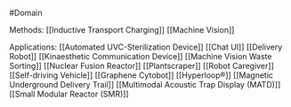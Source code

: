 #Domain 

Methods:
[[Inductive Transport Charging]]
[[Machine Vision]]



Applications:
[[Automated UVC-Sterilization Device]]
[[Chat UI]]
[[Delivery Robot]]
[[Kinaesthetic Communication Device]]
[[Machine Vision Waste Sorting]]
[[Nuclear Fusion Reactor]]
[[Plantscraper]]
[[Robot Caregiver]]
[[Self-driving Vehicle]]
[[Graphene Cytobot]]
[[Hyperloop®]]
[[Magnetic Underground Delivery Trail]]
[[Multimodal Acoustic Trap Display (MATD)]]
[[Small Modular Reactor (SMR)]]

